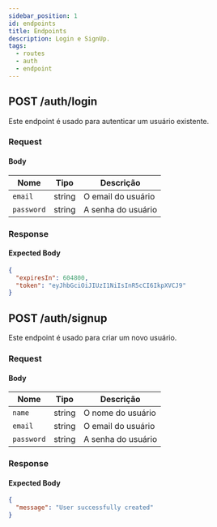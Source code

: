 ```yaml
---
sidebar_position: 1
id: endpoints
title: Endpoints
description: Login e SignUp.
tags:
  - routes
  - auth
  - endpoint
---
```


## POST /auth/login

Este endpoint é usado para autenticar um usuário existente.

### Request

#### Body

| Nome       | Tipo   | Descrição          |
| ---------- | ------ | ------------------ |
| `email`    | string | O email do usuário |
| `password` | string | A senha do usuário |

### Response

#### Expected Body

```json
{
  "expiresIn": 604800,
  "token": "eyJhbGciOiJIUzI1NiIsInR5cCI6IkpXVCJ9"
}
```

## POST /auth/signup

Este endpoint é usado para criar um novo usuário.

### Request

#### Body

| Nome       | Tipo   | Descrição          |
| ---------- | ------ | ------------------ |
| `name`     | string | O nome do usuário  |
| `email`    | string | O email do usuário |
| `password` | string | A senha do usuário |

### Response

#### Expected Body

```json
{
  "message": "User successfully created"
}
```
